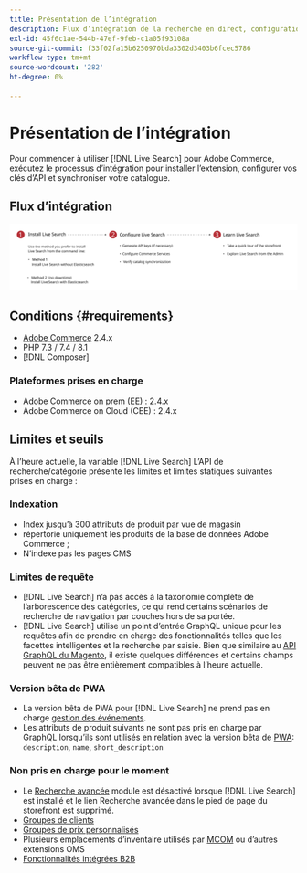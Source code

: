 ```yaml
---
title: Présentation de l’intégration
description: Flux d’intégration de la recherche en direct, configuration système requise, limites et limites
exl-id: 45f6c1ae-544b-47ef-9feb-c1a05f93108a
source-git-commit: f33f02fa15b6250970bda3302d3403b6fcec5786
workflow-type: tm+mt
source-wordcount: '282'
ht-degree: 0%

---
```


# Présentation de l’intégration

Pour commencer à utiliser [!DNL Live Search] pour Adobe Commerce, exécutez le processus d’intégration pour installer l’extension, configurer vos clés d’API et synchroniser votre catalogue.

## Flux d’intégration

![[!DNL Live Search] diagramme d’intégration](assets/onboarding-flow.svg)

## Conditions {#requirements}

* [Adobe Commerce](https://magento.com/products/magento-commerce) 2.4.x
* PHP 7.3 / 7.4 / 8.1
* [!DNL Composer]

### Plateformes prises en charge

* Adobe Commerce on prem (EE) : 2.4.x
* Adobe Commerce on Cloud (CEE) : 2.4.x

## Limites et seuils

À l’heure actuelle, la variable [!DNL Live Search] L’API de recherche/catégorie présente les limites et limites statiques suivantes prises en charge :

### Indexation

* Index jusqu’à 300 attributs de produit par vue de magasin
* répertorie uniquement les produits de la base de données Adobe Commerce ;
* N’indexe pas les pages CMS

### Limites de requête

* [!DNL Live Search] n’a pas accès à la taxonomie complète de l’arborescence des catégories, ce qui rend certains scénarios de recherche de navigation par couches hors de sa portée.
* [!DNL Live Search] utilise un point d’entrée GraphQL unique pour les requêtes afin de prendre en charge des fonctionnalités telles que les facettes intelligentes et la recherche par saisie. Bien que similaire au [API GraphQL du Magento](https://devdocs.magento.com/guides/v2.4/graphql), il existe quelques différences et certains champs peuvent ne pas être entièrement compatibles à l’heure actuelle.

### Version bêta de PWA

* La version bêta de PWA pour [!DNL Live Search] ne prend pas en charge [gestion des événements](https://devdocs.magento.com/shared-services/storefront-events-sdk.html).
* Les attributs de produit suivants ne sont pas pris en charge par GraphQL lorsqu’ils sont utilisés en relation avec la version bêta de [PWA](https://developer.adobe.com/commerce/pwa-studio/): `description`, `name`, `short_description`

### Non pris en charge pour le moment

* Le [Recherche avancée](https://docs.magento.com/user-guide/catalog/search-advanced.html) module est désactivé lorsque [!DNL Live Search] est installé et le lien Recherche avancée dans le pied de page du storefront est supprimé.
* [Groupes de clients](https://docs.magento.com/user-guide/customers/customer-groups.html)
* [Groupes de prix personnalisés](https://docs.magento.com/user-guide/catalog/product-price-group.html)
* Plusieurs emplacements d’inventaire utilisés par [MCOM](https://docs.magento.com/user-guide/mcom.html) ou d’autres extensions OMS
* [Fonctionnalités intégrées B2B](https://business.adobe.com/products/magento/b2b-ecommerce.html)
